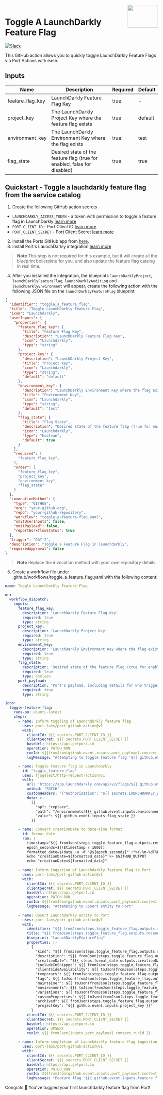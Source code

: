 <img align="right" width="100" height="74" src="https://user-images.githubusercontent.com/8277210/183290025-d7b24277-dfb4-4ce1-bece-7fe0ecd5efd4.svg" />

# Toggle A LaunchDarkly Feature Flag

[![Slack](https://img.shields.io/badge/Slack-4A154B?style=for-the-badge&logo=slack&logoColor=white)](https://join.slack.com/t/devex-community/shared_invite/zt-1bmf5621e-GGfuJdMPK2D8UN58qL4E_g)

This GitHub action allows you to quickly toggle LaunchDarkly Feature Flags via Port Actions with ease.


## Inputs
| Name                 | Description                                                                                          | Required | Default            |
|----------------------|------------------------------------------------------------------------------------------------------|----------|--------------------|
| feature_flag_key         | LaunchDarkly Feature Flag Key                                                       | true    | -                  |
| project_key              | The LaunchDarkly Project Key where the feature flag exists                                                     | true     | default                  |
| environment_key              | The LaunchDarkly Environment Key where the flag exists                                                              | true    | test               |
| flag_state           | Desired state of the feature flag (true for enabled, false for disabled)                                                | true     | true                  |


## Quickstart - Toggle a lauchdarkly feature flag from the service catalog

1. Create the following GitHub action secrets
* `LAUNCHDARKLY_ACCESS_TOKEN` - a token with permission to toggle a feature flag in LaunchDarkly [learn more](https://docs.launchdarkly.com/home/account-security/api-access-tokens)
* `PORT_CLIENT_ID` - Port Client ID [learn more](https://docs.getport.io/build-your-software-catalog/sync-data-to-catalog/api/#get-api-token)
* `PORT_CLIENT_SECRET` - Port Client Secret [learn more](https://docs.getport.io/build-your-software-catalog/sync-data-to-catalog/api/#get-api-token) 

2. Install the Ports GitHub app from [here](https://github.com/apps/getport-io/installations/new).
3. Install Port's LaunchDarkly integration [learn more](https://github.com/port-labs/Port-Ocean/tree/main/integrations/launchdarkly)
>**Note** This step is not required for this example, but it will create all the blueprint boilerplate for you, and also update the feature flag catalog in real time.
4. After you installed the integration, the blueprints `launchDarklyProject`, `launchDarklyFeatureFlag`, `launchDarklyAuditLog` and `launchDarklyEnvironment` will appear, create the following action with the following JSON file on the `launchDarklyFeatureFlag` blueprint:

```json
{
  "identifier": "toggle_a_feature_flag",
  "title": "Toggle LaunchDarkly Feature Flag",
  "icon": "Launchdarkly",
  "userInputs": {
    "properties": {
      "feature_flag_key": {
        "title": "Feature Flag Key",
        "description": "LaunchDarkly Feature Flag Key",
        "icon": "Launchdarkly",
        "type": "string"
      },
      "project_key": {
        "description": "LaunchDarkly Project Key",
        "title": "Project Key",
        "icon": "Launchdarkly",
        "type": "string",
        "default": "default"
      },
      "environment_key": {
        "description": "LaunchDarkly Environment Key where the flag exists",
        "title": "Environment Key",
        "icon": "Launchdarkly",
        "type": "string",
        "default": "test"
      },
      "flag_state": {
        "title": "Flag State",
        "description": "Desired state of the feature flag (true for enabled, false for disabled)",
        "icon": "Launchdarkly",
        "type": "boolean",
        "default": true
      }
    },
    "required": [
      "feature_flag_key",
    ],
    "order": [
      "feature_flag_key",
      "project_key",
      "environment_key",
      "flag_state"
    ]
  },
  "invocationMethod": {
    "type": "GITHUB",
    "org": "your-github-org",
    "repo": "your-github-repository",
    "workflow": "toggle-a-feature-flag.yaml",
    "omitUserInputs": false,
    "omitPayload": false,
    "reportWorkflowStatus": true
  },
  "trigger": "DAY-2",
  "description": "Toggle a Feature Flag in launchdarkly",
  "requiredApproval": false
}
```
>**Note** Replace the invocation method with your own repository details.

5. Create a workflow file under .github/workflows/toggle_a_feature_flag.yaml with the following content:
```yml
name: Toggle LaunchDarkly Feature Flag

on:
  workflow_dispatch:
    inputs:
      feature_flag_key:
        description: 'LaunchDarkly Feature Flag Key'
        required: true
        type: string
      project_key:
        description: 'LaunchDarkly Project Key'
        required: true
        type: string
      environment_key:
        description: 'LaunchDarkly Environment Key where the flag exists'
        required: true
        type: string
      flag_state:
        description: 'Desired state of the feature flag (true for enabled, false for disabled)'
        required: true
        type: boolean
      port_payload:
        description: "Port's payload, including details for who triggered the action and general context"
        required: true
        type: string

jobs:
  toggle-feature-flag:
    runs-on: ubuntu-latest
    steps:
      - name: Inform toggling of Launchdarkly feature flag
        uses: port-labs/port-github-action@v1
        with:
          clientId: ${{ secrets.PORT_CLIENT_ID }}
          clientSecret: ${{ secrets.PORT_CLIENT_SECRET }}
          baseUrl: https://api.getport.io
          operation: PATCH_RUN
          runId: ${{fromJson(github.event.inputs.port_payload).context.runId}}
          logMessage: "Attempting to toggle feature flag '${{ github.event.inputs.feature_flag_key }}' in '${{ github.event.inputs.environment_key }}' environment to ${{ github.event.inputs.flag_state }}."

      - name: Toggle feature flag in Launchdarkly
        id: "toggle_feature_flag"
        uses: fjogeleit/http-request-action@v1
        with:
          url: 'https://app.launchdarkly.com/api/v2/flags/${{ github.event.inputs.project_key }}/${{ github.event.inputs.feature_flag_key }}'
          method: 'PATCH'
          customHeaders: '{"Authorization": "${{ secrets.LAUNCHDARKLY_ACCESS_TOKEN }}", "Content-Type": "application/json"}'
          data: >-
            [{
              "op": "replace",
              "path": "/environments/${{ github.event.inputs.environment_key }}/on",
              "value": ${{ github.event.inputs.flag_state }}
            }]

      - name: Convert creationDate to date-time format
        id: format_date
        run: |
          timestamp="${{ fromJson(steps.toggle_feature_flag.outputs.response).creationDate }}"
          epoch_seconds=$(($timestamp / 1000))
          formatted_date=$(date -u -d "@${epoch_seconds}" +"%Y-%m-%dT%H:%M:%SZ")
          echo "creationDate=${formatted_date}" >> $GITHUB_OUTPUT
          echo "creationDate=${formatted_date}"
          
      - name: Inform ingestion of Launchdarkly feature flag to Port
        uses: port-labs/port-github-action@v1
        with:
          clientId: ${{ secrets.PORT_CLIENT_ID }}
          clientSecret: ${{ secrets.PORT_CLIENT_SECRET }}
          baseUrl: https://api.getport.io
          operation: PATCH_RUN
          runId: ${{fromJson(github.event.inputs.port_payload).context.runId}}
          logMessage: "Attempting to upsert entity to Port"
          
      - name: Upsert Launchdarkly entity to Port
        uses: port-labs/port-github-action@v1
        with:
          identifier: "${{ fromJson(steps.toggle_feature_flag.outputs.response).key }}"
          title: "${{ fromJson(steps.toggle_feature_flag.outputs.response).description }}"
          blueprint: "launchDarklyFeatureFlag"
          properties: |-
            {
              "kind": "${{ fromJson(steps.toggle_feature_flag.outputs.response).kind }}",
              "description": "${{ fromJson(steps.toggle_feature_flag.outputs.response).description }}",
              "creationDate": "${{ steps.format_date.outputs.creationDate }}",
              "includeInSnippet": ${{ fromJson(steps.toggle_feature_flag.outputs.response).includeInSnippet }},
              "clientSideAvailability": ${{ toJson(fromJson(steps.toggle_feature_flag.outputs.response).clientSideAvailability) }},
              "temporary": ${{ fromJson(steps.toggle_feature_flag.outputs.response).temporary }},
              "tags": ${{ toJson(fromJson(steps.toggle_feature_flag.outputs.response).tags) }},
              "maintainer": ${{ toJson(fromJson(steps.toggle_feature_flag.outputs.response)._maintainer) }},
              "environments": ${{ toJson(fromJson(steps.toggle_feature_flag.outputs.response).environments) }},
              "variations": ${{ toJson(fromJson(steps.toggle_feature_flag.outputs.response).variations) }},
              "customProperties": ${{ toJson(fromJson(steps.toggle_feature_flag.outputs.response).customProperties) }},
              "archived": ${{ fromJson(steps.toggle_feature_flag.outputs.response).archived }},
              "projectKey": "${{ github.event.inputs.project_key }}"
            }
          clientId: ${{ secrets.PORT_CLIENT_ID }}
          clientSecret: ${{ secrets.PORT_CLIENT_SECRET }}
          baseUrl: https://api.getport.io
          operation: UPSERT
          runId: ${{ fromJson(inputs.port_payload).context.runId }}
          
      - name: Inform completion of Launchdarkly feature flag ingestion into Port
        uses: port-labs/port-github-action@v1
        with:
          clientId: ${{ secrets.PORT_CLIENT_ID }}
          clientSecret: ${{ secrets.PORT_CLIENT_SECRET }}
          baseUrl: https://api.getport.io
          operation: PATCH_RUN
          runId: ${{fromJson(github.event.inputs.port_payload).context.runId}}
          logMessage: "Feature flag '${{ github.event.inputs.feature_flag_key }}' in '${{ github.event.inputs.environment_key }}' environment set to ${{ github.event.inputs.flag_state }}."
```

Congrats 🎉 You've toggled your first launchdarkly feature flag from Port!